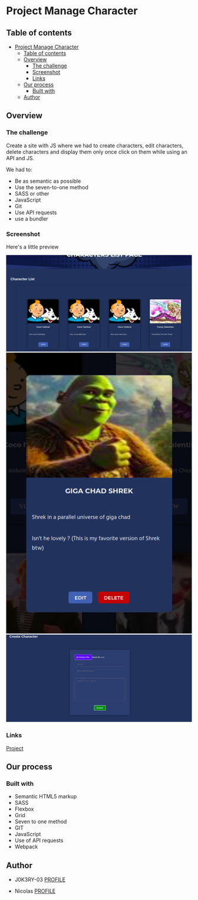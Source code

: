 # Project Manage Character
## Table of contents

- [Project Manage Character](#project-manage-character)
  - [Table of contents](#table-of-contents)
  - [Overview](#overview)
    - [The challenge](#the-challenge)
    - [Screenshot](#screenshot)
    - [Links](#links)
  - [Our process](#our-process)
    - [Built with](#built-with)
  - [Author](#author)

## Overview

### The challenge


Create a site with JS where we had to create characters, edit characters, delete characters and display them only once click on them while using an API and JS.

We had to:

- Be as semantic as possible
- Use the seven-to-one method
- SASS or other
- JavaScript
- Git
- Use API requests
- use a bundler

### Screenshot

Here's a little preview

![](./src/screenshots/overview.png)
![](./src/screenshots/single_character.png)
![](./src/screenshots/create_character.png)

### Links

[Project](https://aquamarine-entremet-40173a.netlify.app)

## Our process

### Built with

- Semantic HTML5 markup
- SASS
- Flexbox
- Grid
- Seven to one method
- GIT
- JavaScript
- Use of API requests
- Webpack

## Author

- J0K3RY-03 [PROFILE](https://github.com/J0K3RY-03)

- Nicolas [PROFILE](https://github.com/Nicolas1206)